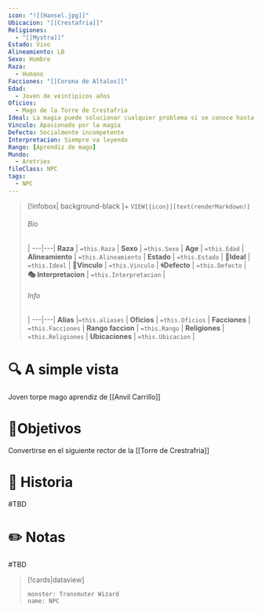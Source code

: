 ```yaml
---
icon: "![[Hansel.jpg]]"
Ubicacion: "[[Crestafria]]"
Religiones:
  - "[[Mystra]]"
Estado: Vivo
Alineamiento: LB
Sexo: Hombre
Raza:
  - Humano
Facciones: "[[Corona de Altalos]]"
Edad:
  - Joven de veintipicos años
Oficios:
  - Mago de la Torre de Crestafria
Ideal: La magia puede solucionar cualquier problema si se conoce hasta lo mas profundo
Vinculo: Apasionado por la magía
Defecto: Socialmente incompetente
Interpretacion: Siempre va leyendo
Rango: [Aprendiz de mago]
Mundo:
  - Aretries
fileClass: NPC
tags:
  - NPC
---
```



> [!infobox| background-black ]+
`VIEW[{icon}][text(renderMarkdown)]`
> ###### Bio
>  |
> ---|---|
> **Raza** | `=this.Raza` |
> **Sexo** | `=this.Sexo` |
> **Age** | `=this.Edad` |
> **Alineamiento** | `=this.Alineamiento` |
> **Estado** | `=this.Estado` |
>  **💭Ideal** | `=this.Ideal` |
>  **🔗Vinculo** | `=this.Vinculo` |
>  **🌀Defecto** | `=this.Defecto` |
>  **🎭 Interpretacion** | `=this.Interpretacion` |
> ###### Info
>  |
> ---|---|
> **Alias** |`=this.aliases` |
> **Oficios** | `=this.Oficios` |
> **Facciones** | `=this.Facciones` |
> **Rango faccion** |  `=this.Rango` |
> **Religiones** | `=this.Religiones` |
> **Ubicaciones** | `=this.Ubicacion` |

# 🔍 A simple vista

Joven torpe mago aprendiz de [[Anvil Carrillo]]

# 🎯Objetivos

Convertirse en el siguiente rector de la [[Torre de Crestrafria]]

# 📜 Historia

#TBD
# ✏️ Notas

#TBD

> [!cards|dataview] 
> ```statblock
>monster: Transmuter Wizard
>name: NPC
> ```